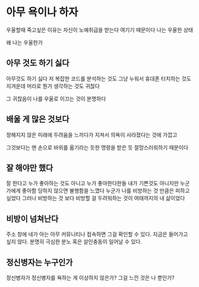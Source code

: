 <h1>
  아무 욕이나 하자
</h1>
우울할때 죽고싶은 이유는 자신이 노예취급을 받는다 여기기 때문이다
나는 우울한 상태

왜 나는 우울한가

<h2>아무 것도 하기 싫다</h2>
아무것도 하기 싫다
저 복잡한 코드를 분석하는 것도
그냥 누워서 휴대폰 터치하는 것도 지겨운데
머리로 뭔가 생각하는 것도 귀찮다

그 귀찮음이 나를 우울로 이끄는 것이 분명하다

<h2>배울 게 많은 것보다</h2>
정해지지 않은 미래에 두려움을 느끼다가
지쳐서 의욕이 사라졌다는 것에 가깝고

그것보다는 맨 손으로 바위를 옮기라는 듯한 명령을 받은 듯 절망스러워하기 때문이다

<h2>잘 해야만 했다</h2>
잘 한다고 누가 좋아하는 것도 아니고
누가 좋아한다한들 내가 기쁜것도 아니지만
누군가에게 좋아함 당하지 않으면 불행함을 느꼈다
누군가 나를 비방하는 것 만큼은 피하고 싶었다
그러나 비방하는 것 보다 비방할 걸 두려워하는 것이 여태까지의 내 삶이었다

<h2>비방이 넘쳐난다</h2>
주소 창에 네가 아는 아무 커뮤니티나 접속하면 그걸 확인할 수 있다.
지금은 들어가고 싶지 않다. 분명히 극심한 분노 혹은 살인충동이 일어날 수 있다.

<h2>정신병자는 누구인가</h2>
정신병자가 정신병자를 욕하는 게 이상하지 않은가? 그걸 느낀 것은 나 뿐인가?

